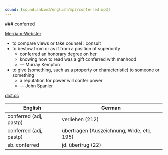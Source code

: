```yaml
---
sound: [sound:ankimd/english/mp3/conferred.mp3]
---
```


\### conferred

[Merriam-Webster](https://www.merriam-webster.com/dictionary/conferred)

- to compare views or take counsel : consult
- to bestow from or as if from a position of superiority
    - conferred an honorary degree on her
    - knowing how to read was a gift conferred with manhood
    - — Murray Kempton
- to give (something, such as a property or characteristic) to someone or something
    - a reputation for power will confer power
    - — John Spanier

[dict.cc](https://www.dict.cc/conferred)

| English        | German       |
| -------------- | ------------ |
| conferred (adj, pastp) | verliehen (212) |
| conferred (adj, pastp) | übertragen (Auszeichnung, Wrde, etc, 195) |
| sb. conferred | jd. übertrug (22) |
